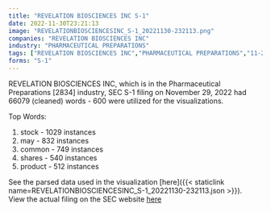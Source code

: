 ```yaml
---
title: "REVELATION BIOSCIENCES INC S-1"
date: 2022-11-30T23:21:13
image: "REVELATIONBIOSCIENCESINC_S-1_20221130-232113.png"
companies: "REVELATION BIOSCIENCES INC"
industry: "PHARMACEUTICAL PREPARATIONS"
tags: ["REVELATION BIOSCIENCES INC","PHARMACEUTICAL PREPARATIONS","11-29-2022","S-1"]
forms: "S-1"
---
```

REVELATION BIOSCIENCES INC, which is in the Pharmaceutical Preparations [2834] industry, SEC S-1 filing on November 29, 2022 had 66079 (cleaned) words - 600 were utilized for the visualizations.

Top Words:
1. stock - 1029 instances
2. may - 832 instances
3. common - 749 instances
4. shares - 540 instances
5. product - 512 instances


See the parsed data used in the visualization [here]({{< staticlink name=REVELATIONBIOSCIENCESINC_S-1_20221130-232113.json >}}).  
View the actual filing on the SEC website [here](https://www.sec.gov/Archives/edgar/data/1810560/0001213900-22-075572.txt)